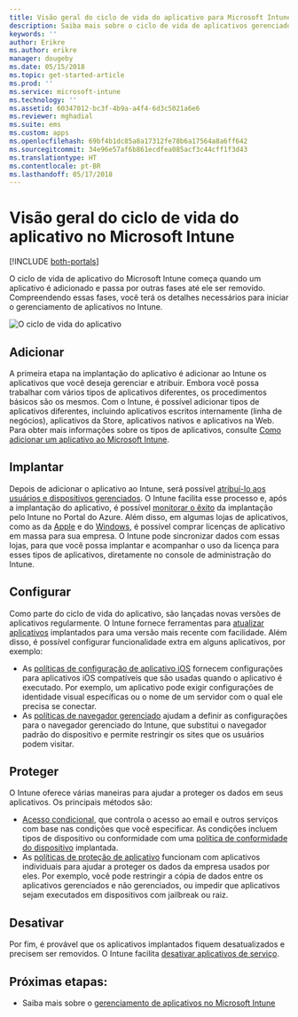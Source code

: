 ```yaml
---
title: Visão geral do ciclo de vida do aplicativo para Microsoft Intune
description: Saiba mais sobre o ciclo de vida de aplicativos gerenciados no Microsoft Intune. O ciclo de vida do aplicativo inclui adicionar, implantar, configurar, proteger e desativar aplicativos.
keywords: ''
author: Erikre
ms.author: erikre
manager: dougeby
ms.date: 05/15/2018
ms.topic: get-started-article
ms.prod: ''
ms.service: microsoft-intune
ms.technology: ''
ms.assetid: 60347012-bc3f-4b9a-a4f4-6d3c5021a6e6
ms.reviewer: mghadial
ms.suite: ems
ms.custom: apps
ms.openlocfilehash: 69bf4b1dc85a8a17312fe78b6a17564a8a6ff642
ms.sourcegitcommit: 34e96e57af6b861ecdfea085acf3c44cff1f3d43
ms.translationtype: HT
ms.contentlocale: pt-BR
ms.lasthandoff: 05/17/2018
---
```

# <a name="overview-of-the-app-lifecycle-in-microsoft-intune"></a>Visão geral do ciclo de vida do aplicativo no Microsoft Intune

[!INCLUDE [both-portals](./includes/note-for-both-portals.md)]

O ciclo de vida de aplicativo do Microsoft Intune começa quando um aplicativo é adicionado e passa por outras fases até ele ser removido. Compreendendo essas fases, você terá os detalhes necessários para iniciar o gerenciamento de aplicativos no Intune.

![O ciclo de vida do aplicativo](./media/app-lifecycle.png "o ciclo de vida do aplicativo do Intune")

## <a name="add"></a>Adicionar

A primeira etapa na implantação do aplicativo é adicionar ao Intune os aplicativos que você deseja gerenciar e atribuir. Embora você possa trabalhar com vários tipos de aplicativos diferentes, os procedimentos básicos são os mesmos. Com o Intune, é possível adicionar tipos de aplicativos diferentes, incluindo aplicativos escritos internamente (linha de negócios), aplicativos da Store, aplicativos nativos e aplicativos na Web. Para obter mais informações sobre os tipos de aplicativos, consulte [Como adicionar um aplicativo ao Microsoft Intune](apps-add.md). 

## <a name="deploy"></a>Implantar

Depois de adicionar o aplicativo ao Intune, será possível [atribuí-lo aos usuários e dispositivos gerenciados](apps-deploy.md). O Intune facilita esse processo e, após a implantação do aplicativo, é possível [monitorar o êxito](apps-monitor.md) da implantação pelo Intune no Portal do Azure. Além disso, em algumas lojas de aplicativos, como as da [Apple](vpp-apps-ios.md) e do [Windows](windows-store-for-business.md), é possível comprar licenças de aplicativo em massa para sua empresa. O Intune pode sincronizar dados com essas lojas, para que você possa implantar e acompanhar o uso da licença para esses tipos de aplicativos, diretamente no console de administração do Intune.

## <a name="configure"></a>Configurar

Como parte do ciclo de vida do aplicativo, são lançadas novas versões de aplicativos regularmente. O Intune fornece ferramentas para [atualizar aplicativos](apps-add.md) implantados para uma versão mais recente com facilidade. Além disso, é possível configurar funcionalidade extra em alguns aplicativos, por exemplo:
- As [políticas de configuração de aplicativo iOS](app-configuration-policies-use-ios.md) fornecem configurações para aplicativos iOS compatíveis que são usadas quando o aplicativo é executado. Por exemplo, um aplicativo pode exigir configurações de identidade visual específicas ou o nome de um servidor com o qual ele precisa se conectar.
- As [políticas de navegador gerenciado](app-configuration-managed-browser.md) ajudam a definir as configurações para o navegador gerenciado do Intune, que substitui o navegador padrão do dispositivo e permite restringir os sites que os usuários podem visitar.

## <a name="protect"></a>Proteger

O Intune oferece várias maneiras para ajudar a proteger os dados em seus aplicativos. Os principais métodos são:
- [Acesso condicional](conditional-access.md), que controla o acesso ao email e outros serviços com base nas condições que você especificar. As condições incluem tipos de dispositivo ou conformidade com uma [política de conformidade do dispositivo](device-compliance.md) implantada.
- As [políticas de proteção de aplicativo](app-protection-policy.md) funcionam com aplicativos individuais para ajudar a proteger os dados da empresa usados por eles. Por exemplo, você pode restringir a cópia de dados entre os aplicativos gerenciados e não gerenciados, ou impedir que aplicativos sejam executados em dispositivos com jailbreak ou raiz.

## <a name="retire"></a>Desativar

Por fim, é provável que os aplicativos implantados fiquem desatualizados e precisem ser removidos. O Intune facilita [desativar aplicativos de serviço](device-management.md).

## <a name="next-steps"></a>Próximas etapas:

- Saiba mais sobre o [gerenciamento de aplicativos no Microsoft Intune](app-management.md)